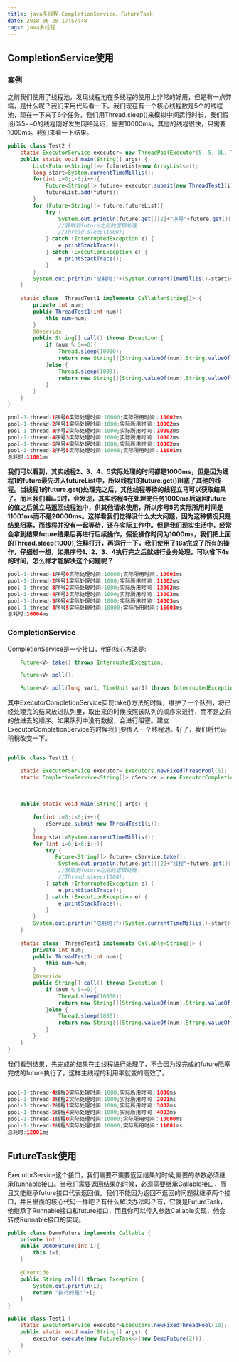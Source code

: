 ```yaml
---
title: java多线程-CompletionService、FutureTask
date: 2018-06-28 17:57:48
tags: java多线程
---
```


## CompletionService使用 ##

### 案例 ###
之前我们使用了线程池，发现线程池在多线程的使用上非常的好用，但是有一点弊端，是什么呢？我们来用代码看一下。我们现在有一个核心线程数是5个的线程池，现在一下来了6个任务，我们用Thread.sleep()来模拟中间运行时长，我们假设i%5==0的线程刚好发生网络延迟，需要10000ms，其他的线程很快，只需要1000ms。我们来看一下结果。

``` java 
public class Test2 {
    static ExecutorService executor= new ThreadPoolExecutor(5, 5, 0L, TimeUnit.MILLISECONDS, new LinkedBlockingQueue(20),new ThreadPoolExecutor.CallerRunsPolicy());
    public static void main(String[] args) {
        List<Future<String[]>> futureList=new ArrayList<>();
        long start=System.currentTimeMillis();
        for(int i=0;i<6;i++){
            Future<String[]> future= executor.submit(new ThreadTest1(i));
            futureList.add(future);
        }
        for (Future<String[]> future:futureList){
            try {
                System.out.println(future.get()[2]+"序号"+future.get()[0]+"实际处理时间:"+future.get()[1]+";实际所用时间："+(System.currentTimeMillis()-start)+"ms");
                //获取到future之后的逻辑处理
                //Thread.sleep(1000);
            } catch (InterruptedException e) {
                e.printStackTrace();
            } catch (ExecutionException e) {
                e.printStackTrace();
            }
        }
        System.out.println("总耗时:"+(System.currentTimeMillis()-start)+"ms");
    }
    
    static class  ThreadTest1 implements Callable<String[]> {
        private int num;
        public ThreadTest1(int num){
            this.num=num;
        }
        @Override
        public String[] call() throws Exception {
            if (num % 5==0){
                Thread.sleep(10000);
                return new String[]{String.valueOf(num),String.valueOf(5000),Thread.currentThread().getName()};
            }else {
                Thread.sleep(1000);
                return new String[]{String.valueOf(num),String.valueOf(1000),Thread.currentThread().getName()};
            }
        }
    }
}

```

``` java 
pool-1-thread-1序号0实际处理时间:10000;实际所用时间：10002ms
pool-1-thread-2序号1实际处理时间:1000;实际所用时间：10002ms
pool-1-thread-3序号2实际处理时间:1000;实际所用时间：10002ms
pool-1-thread-4序号3实际处理时间:1000;实际所用时间：10002ms
pool-1-thread-5序号4实际处理时间:1000;实际所用时间：10002ms
pool-1-thread-2序号5实际处理时间:10000;实际所用时间：11001ms
总耗时:11001ms
```

**我们可以看到，其实线程2、3、4、5实际处理的时间都是1000ms，但是因为线程1的future最先进入futureList中，所以线程1的future.get()阻塞了其他的线程。当线程1的future.get()处理完之后，其他线程等待的线程立马可以获取结果了。而且我们看i=5时，会发现，其实线程4在处理完任务1000ms后返回future的值之后就立马返回线程池中，供其他请求使用，所以序号5的实际所用时间是11001ms而不是20000ms。这样看我们觉得没什么太大问题，因为这种情况只是结果阻塞，而线程并没有一起等待，还在实际工作中。但是我们现实生活中，经常会拿到结果future结果后再进行后续操作，假设操作时间为1000ms，我们把上面的Thread.sleep(1000);注释打开，再运行一下，我们使用了16s完成了所有的操作，仔细想一想，如果序号1、2、3、4执行完之后就进行业务处理，可以省下4s的时间，怎么样才能解决这个问题呢？**

``` java 
pool-1-thread-1序号0实际处理时间:10000;实际所用时间：10002ms
pool-1-thread-2序号1实际处理时间:1000;实际所用时间：11002ms
pool-1-thread-3序号2实际处理时间:1000;实际所用时间：12002ms
pool-1-thread-4序号3实际处理时间:1000;实际所用时间：13003ms
pool-1-thread-5序号4实际处理时间:1000;实际所用时间：14003ms
pool-1-thread-4序号5实际处理时间:10000;实际所用时间：15003ms
总耗时:16004ms
```

### CompletionService ###

CompletionService是一个接口，他的核心方法是:
``` java 
	Future<V> take() throws InterruptedException;

    Future<V> poll();

    Future<V> poll(long var1, TimeUnit var3) throws InterruptedException;
```

其中ExecutorCompletionService实现take()方法的时候，维护了一个队列，将已经处理完的结果放进队列里，取出来的时候按照该队列的顺序来进行，而不是之前的放进去的顺序。如果队列中没有数据，会进行阻塞。建立ExecutorCompletionService的时候我们要传入一个线程池。好了，我们将代码稍稍改变一下。

``` java 

public class Test11 {

    static ExecutorService executor= Executors.newFixedThreadPool(5);
    static CompletionService<String[]> cService = new ExecutorCompletionService<String[]>(executor);
    
    
    
    public static void main(String[] args) {
        
        for(int i=0;i<6;i++){
            cService.submit(new ThreadTest1(i));
        }
        long start=System.currentTimeMillis();
        for (int i=0;i<6;i++){
            try {
               Future<String[]> future= cService.take();
                System.out.println(future.get()[2]+"线程"+future.get()[0]+"实际处理时间:"+future.get()[1]+";实际所用时间："+(System.currentTimeMillis()-start)+"ms");
                //获取到future之后的逻辑处理
                //Thread.sleep(1000);
            } catch (InterruptedException e) {
                e.printStackTrace();
            } catch (ExecutionException e) {
                e.printStackTrace();
            }
        }
        System.out.println("总耗时:"+(System.currentTimeMillis()-start)+"ms");
    }
    
    static class  ThreadTest1 implements Callable<String[]> {
        private int num;
        public ThreadTest1(int num){
            this.num=num;
        }
        @Override
        public String[] call() throws Exception {
            if (num % 5==0){
                Thread.sleep(10000);
                return new String[]{String.valueOf(num),String.valueOf(10000),Thread.currentThread().getName()};
            }else {
                Thread.sleep(1000);
                return new String[]{String.valueOf(num),String.valueOf(1000),Thread.currentThread().getName()};
            }
        }
    }
}

```

我们看到结果，先完成的结果在主线程进行处理了，不会因为没完成的future阻塞完成的future执行了，这样主线程的利用率就变的高效了。
``` java 

pool-1-thread-4线程3实际处理时间:1000;实际所用时间：1000ms
pool-1-thread-3线程2实际处理时间:1000;实际所用时间：2001ms
pool-1-thread-2线程1实际处理时间:1000;实际所用时间：3002ms
pool-1-thread-5线程4实际处理时间:1000;实际所用时间：4003ms
pool-1-thread-1线程0实际处理时间:10000;实际所用时间：10000ms
pool-1-thread-2线程5实际处理时间:10000;实际所用时间：11001ms
总耗时:12001ms

```


## FutureTask使用 ##

ExecutorService这个接口，我们需要不需要返回结果的时候,需要的参数必须继承Runnable接口。当我们需要返回结果的时候，必须需要继承Callable接口，而且又能继承future接口代表返回值。我们不能因为返回不返回的问题就继承两个接口，并且里面的核心代码一样吧？有什么解决办法吗？有，它就是FutureTask，他继承了Runnable接口和future接口，而且你可以传入参数Callable实现，他会转成Runnable接口的实现。

``` java 
public class DemoFuture implements Callable {
    private int i;
    public DemoFuture(int i){
        this.i=i;
    }
    
    @Override
    public String call() throws Exception {
        System.out.println(i);
        return "执行的是:"+i;
    }
}

```


``` java 
public class Test1 {
    static ExecutorService executor=Executors.newFixedThreadPool(10);
    public static void main(String[] args) {
        executor.execute(new FutureTask<>(new DemoFuture(2)));
    }
}
```



